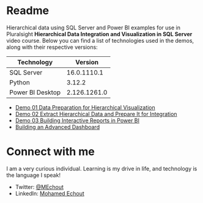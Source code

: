 # Readme
Hierarchical data using SQL Server and Power BI examples for use in Pluralsight **Hierarchical Data Integration and Visualization in SQL Server** video course. Below you can find a list of technologies used in the demos, along with their respective versions:

| Technology    | Version |
| -------- | ------- |
| SQL Server  | 16.0.1110.1 |
| Python | 3.12.2 |
| Power BI Desktop  | 2.126.1261.0 |

- [Demo 01 Data Preparation for Hierarchical Visualization](https://github.com/SimoCs/sql-server-hierarchical-data-integration-visualization/tree/main/Demo%2001)
- [Demo 02 Extract Hierarchical Data and Prepare It for Integration](https://github.com/SimoCs/sql-server-hierarchical-data-integration-visualization/tree/main/Demo%2002)
- [Demo 03 Building Interactive Reports in Power BI](https://github.com/SimoCs/sql-server-hierarchical-data-integration-visualization/tree/main/Demo%2003)
- [Building an Advanced Dashboard](https://github.com/SimoCs/sql-server-hierarchical-data-integration-visualization/tree/main/Demo%2004)

# Connect with me
I am a very curious individual. Learning is my drive in life, and technology is the language I speak!

- Twitter: [@MEchout](https://twitter.com/MEchout)
- LinkedIn: [Mohamed Echout](https://www.linkedin.com/in/mohamed-echout/)
